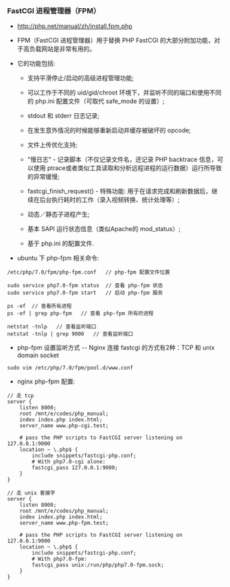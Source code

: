 ### FastCGI 进程管理器（FPM）
* http://php.net/manual/zh/install.fpm.php

* FPM（FastCGI 进程管理器）用于替换 PHP FastCGI 的大部分附加功能，对于高负载网站是非常有用的。

* 它的功能包括: 
    * 支持平滑停止/启动的高级进程管理功能;

    * 可以工作于不同的 uid/gid/chroot 环境下，并监听不同的端口和使用不同的 php.ini 配置文件（可取代 safe_mode 的设置）;

    * stdout 和 stderr 日志记录;

    * 在发生意外情况的时候能够重新启动并缓存被破坏的 opcode;

    * 文件上传优化支持;

    * "慢日志" - 记录脚本（不仅记录文件名，还记录 PHP backtrace 信息，可以使用 ptrace或者类似工具读取和分析远程进程的运行数据）运行所导致的异常缓慢;

    * fastcgi_finish_request() - 特殊功能: 用于在请求完成和刷新数据后，继续在后台执行耗时的工作（录入视频转换、统计处理等）;

    * 动态／静态子进程产生;

    * 基本 SAPI 运行状态信息（类似Apache的 mod_status）;

    * 基于 php.ini 的配置文件.


* ubuntu 下 php-fpm 相关命令:
```shell
/etc/php/7.0/fpm/php-fpm.conf   // php-fpm 配置文件位置

sudo service php7.0-fpm status  // 查看 php-fpm 状态
sudo service php7.0-fpm start   // 启动 php-fpm 服务

ps -ef  // 查看所有进程
ps -ef | grep php-fpm   // 查看 php-fpm 所有的进程

netstat -tnlp   // 查看监听端口
netstat -tnlp | grep 9000   // 查看监听端口
```

* php-fpm 设置监听方式 -- Nginx 连接 fastcgi 的方式有2种：TCP 和 unix domain socket
```
sudo vim /etc/php/7.0/fpm/pool.d/www.conf 

```

* nginx php-fpm 配置:
```
// 走 tcp
server {                                                                       
    listen 8000;                                                               
    root /mnt/e/codes/php_manual;                                              
    index index.php index.html;                                                
    server_name www.php-cgi.test;                                              
                                                                            
    # pass the PHP scripts to FastCGI server listening on 127.0.0.1:9000       
    location ~ \.php$ {                                                        
        include snippets/fastcgi-php.conf;                                     
        # With php7.0-cgi alone:                                               
        fastcgi_pass 127.0.0.1:9000;                                           
    }                                                                          
}                                                                              

// 走 unix 套接字                                                             
server {                                                                       
    listen 8000;                                                               
    root /mnt/e/codes/php_manual;                                              
    index index.php index.html;                                                
    server_name www.php-fpm.test;                                              
                                                                            
    # pass the PHP scripts to FastCGI server listening on 127.0.0.1:9000       
    location ~ \.php$ {                                                        
        include snippets/fastcgi-php.conf;                                     
        # With php7.0-fpm:                                                     
        fastcgi_pass unix:/run/php/php7.0-fpm.sock;                            
    }                                                                          
}                                                                              
```
